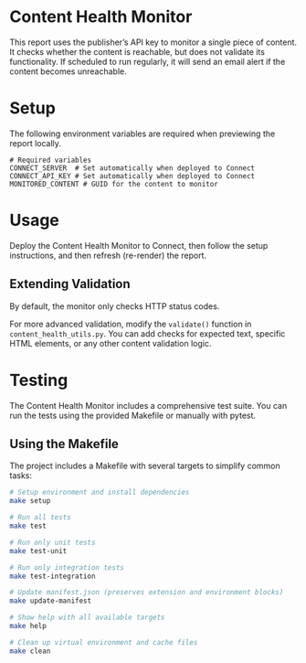 # Content Health Monitor

This report uses the publisher’s API key to monitor a single piece of content. It checks whether the content is 
reachable, but does not validate its functionality. If scheduled to run regularly, it will send an email alert if the 
content becomes unreachable.

# Setup

The following environment variables are required when previewing the report locally.

```bash:
# Required variables
CONNECT_SERVER  # Set automatically when deployed to Connect
CONNECT_API_KEY # Set automatically when deployed to Connect
MONITORED_CONTENT # GUID for the content to monitor
```	

# Usage

Deploy the Content Health Monitor to Connect, then follow the setup instructions, and then refresh (re-render) the report.

## Extending Validation

By default, the monitor only checks HTTP status codes.

For more advanced validation, modify the `validate()` function in `content_health_utils.py`. You can add checks for expected text, specific HTML elements, or any other content validation logic.


# Testing

The Content Health Monitor includes a comprehensive test suite. You can run the tests using the provided Makefile or manually with pytest.

## Using the Makefile

The project includes a Makefile with several targets to simplify common tasks:

```bash
# Setup environment and install dependencies
make setup

# Run all tests
make test

# Run only unit tests
make test-unit

# Run only integration tests
make test-integration

# Update manifest.json (preserves extension and environment blocks)
make update-manifest

# Show help with all available targets
make help

# Clean up virtual environment and cache files
make clean
```
